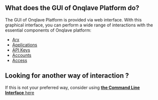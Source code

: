 ## **What does the GUI of Onqlave Platform do?**

The GUI of Onqlave Platform is provided via web interface.
With this graphical interface, you can perform a wide range of interactions with the essential components of Onqlave platform:

- [Arx](../administration/arx)
- [Applications](../administration/application)
- [API Keys](../administration/apikey)
- [Accounts](../platform/account)
- [Access](../platform/access)

## **Looking for another way of interaction ?**

If this is not your preferred way, consider using [**the Command Line Interface** here](../cli-guide/overview-cli.md)